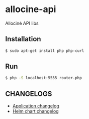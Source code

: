 allocine-api
============

Allociné API libs

## Installation

```bash
$ sudo apt-get install php php-curl
```

## Run
```bash
$ php -S localhost:5555 router.php
```

## CHANGELOGS
- [Application changelog](./CHANGELOG.md)
- [Helm chart changelog](./helm/tool-allocine/CHANGELOG.md)